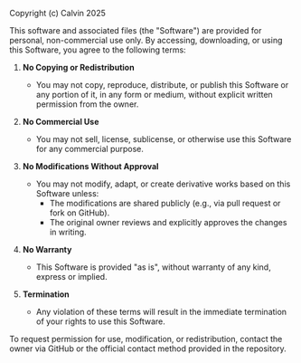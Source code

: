 Copyright (c) Calvin 2025

This software and associated files (the "Software") are provided for personal, non-commercial use only. By accessing, downloading, or using this Software, you agree to the following terms:

1. **No Copying or Redistribution**
   - You may not copy, reproduce, distribute, or publish this Software or any portion of it, in any form or medium, without explicit written permission from the owner.

2. **No Commercial Use**
   - You may not sell, license, sublicense, or otherwise use this Software for any commercial purpose.

3. **No Modifications Without Approval**
   - You may not modify, adapt, or create derivative works based on this Software unless:
     - The modifications are shared publicly (e.g., via pull request or fork on GitHub).
     - The original owner reviews and explicitly approves the changes in writing.

4. **No Warranty**
   - This Software is provided "as is", without warranty of any kind, express or implied.

5. **Termination**
   - Any violation of these terms will result in the immediate termination of your rights to use this Software.

To request permission for use, modification, or redistribution, contact the owner via GitHub or the official contact method provided in the repository.

